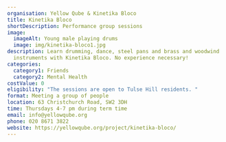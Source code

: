 ```yaml
---
organisation: Yellow Qube & Kinetika Bloco
title: Kinetika Bloco
shortDescription: Performance group sessions
image:
  imageAlt: Young male playing drums
  image: img/kinetika-bloco1.jpg
description: Learn drumming, dance, steel pans and brass and woodwind
  instruments with Kinetika Bloco. No experience necessary!
categories:
  category1: Friends
  category2: Mental Health
costValue: 0
eligibility: "The sessions are open to Tulse Hill residents. "
format: Meeting a group of people
location: 63 Christchurch Road, SW2 3DH
time: Thursdays 4-7 pm during term time
email: info@yellowqube.org
phone: 020 8671 3822
website: https://yellowqube.org/project/kinetika-bloco/
---
```

